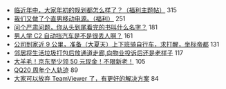 - [临近年中，大家年初的规划都怎么样了？（福利主题帖）](https://www.v2ex.com/t/568267) 315
- [我们又做了个直男移动电源。（福利）](https://www.v2ex.com/t/568513) 251
- [问个严肃问题，你从头到尾看完的书叫什么名字？](https://www.v2ex.com/t/568243) 181
- [男人学 C2 自动挡汽车是不是很丢人啊？](https://www.v2ex.com/t/568218) 161
- [公司到家近 9 公里，准备（大夏天）上下班骑自行车，求打醒，坐标帝都](https://www.v2ex.com/t/568276) 131
- [邻居将生活垃圾打包后放通道走廊,向物业投诉后还是老样子](https://www.v2ex.com/t/568363) 117
- [大羊毛！京东至少领 50 元现金！不限新老！](https://www.v2ex.com/t/568264) 105
- [QQ20 周年个人轨迹](https://www.v2ex.com/t/568344) 89
- [大家可以放弃 TeamViewer 了，有更好的解决方案](https://www.v2ex.com/t/568443) 84